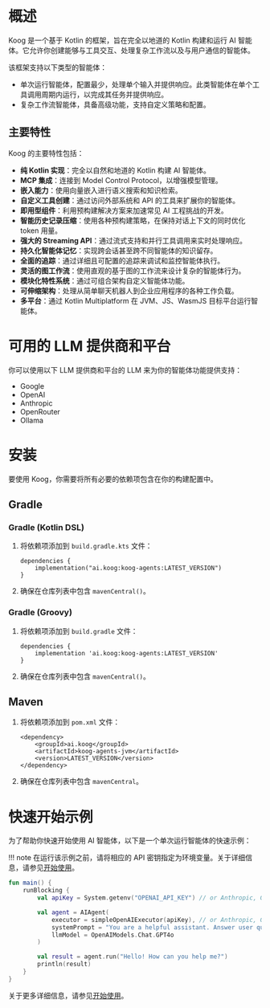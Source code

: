 # 概述

Koog 是一个基于 Kotlin 的框架，旨在完全以地道的 Kotlin 构建和运行 AI 智能体。它允许你创建能够与工具交互、处理复杂工作流以及与用户通信的智能体。

该框架支持以下类型的智能体：

*   单次运行智能体，配置最少，处理单个输入并提供响应。此类智能体在单个工具调用周期内运行，以完成其任务并提供响应。
*   复杂工作流智能体，具备高级功能，支持自定义策略和配置。

## 主要特性

Koog 的主要特性包括：

-   **纯 Kotlin 实现**：完全以自然和地道的 Kotlin 构建 AI 智能体。
-   **MCP 集成**：连接到 Model Control Protocol，以增强模型管理。
-   **嵌入能力**：使用向量嵌入进行语义搜索和知识检索。
-   **自定义工具创建**：通过访问外部系统和 API 的工具来扩展你的智能体。
-   **即用型组件**：利用预构建解决方案来加速常见 AI 工程挑战的开发。
-   **智能历史记录压缩**：使用各种预构建策略，在保持对话上下文的同时优化 token 用量。
-   **强大的 Streaming API**：通过流式支持和并行工具调用来实时处理响应。
-   **持久化智能体记忆**：实现跨会话甚至跨不同智能体的知识留存。
-   **全面的追踪**：通过详细且可配置的追踪来调试和监控智能体执行。
-   **灵活的图工作流**：使用直观的基于图的工作流来设计复杂的智能体行为。
-   **模块化特性系统**：通过可组合架构自定义智能体功能。
-   **可伸缩架构**：处理从简单聊天机器人到企业应用程序的各种工作负载。
-   **多平台**：通过 Kotlin Multiplatform 在 JVM、JS、WasmJS 目标平台运行智能体。

# 可用的 LLM 提供商和平台

你可以使用以下 LLM 提供商和平台的 LLM 来为你的智能体功能提供支持：

-   Google
-   OpenAI
-   Anthropic
-   OpenRouter
-   Ollama

# 安装

要使用 Koog，你需要将所有必要的依赖项包含在你的构建配置中。

## Gradle

### Gradle (Kotlin DSL)

1.  将依赖项添加到 `build.gradle.kts` 文件：

    ```
    dependencies {
        implementation("ai.koog:koog-agents:LATEST_VERSION")
    }
    ```

2.  确保在仓库列表中包含 `mavenCentral()`。

### Gradle (Groovy)

1.  将依赖项添加到 `build.gradle` 文件：

    ```
    dependencies {
        implementation 'ai.koog:koog-agents:LATEST_VERSION'
    }
    ```

2.  确保在仓库列表中包含 `mavenCentral()`。

## Maven

1.  将依赖项添加到 `pom.xml` 文件：

    ```
    <dependency>
        <groupId>ai.koog</groupId>
        <artifactId>koog-agents-jvm</artifactId>
        <version>LATEST_VERSION</version>
    </dependency>
    ```

2.  确保在仓库列表中包含 `mavenCentral`。

# 快速开始示例

为了帮助你快速开始使用 AI 智能体，以下是一个单次运行智能体的快速示例：

!!! note
    在运行该示例之前，请将相应的 API 密钥指定为环境变量。关于详细信息，请参见[开始使用](single-run-agents.md)。

<!--- INCLUDE
import ai.koog.agents.core.agent.AIAgent
import ai.koog.prompt.executor.clients.openai.OpenAIModels
import ai.koog.prompt.executor.llms.all.simpleOpenAIExecutor
import kotlinx.coroutines.runBlocking
-->
```kotlin
fun main() {
    runBlocking {
        val apiKey = System.getenv("OPENAI_API_KEY") // or Anthropic, Google, OpenRouter, etc.

        val agent = AIAgent(
            executor = simpleOpenAIExecutor(apiKey), // or Anthropic, Google, OpenRouter, etc.
            systemPrompt = "You are a helpful assistant. Answer user questions concisely.",
            llmModel = OpenAIModels.Chat.GPT4o
        )

        val result = agent.run("Hello! How can you help me?")
        println(result)
    }
}
```
<!--- KNIT example-index-01.kt -->
关于更多详细信息，请参见[开始使用](single-run-agents.md)。
